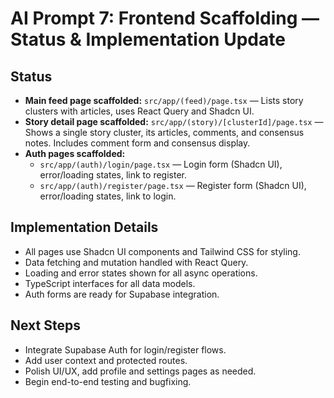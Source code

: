 # AI Prompt 7: Frontend Scaffolding — Status & Implementation Update

## Status
- **Main feed page scaffolded:** `src/app/(feed)/page.tsx` — Lists story clusters with articles, uses React Query and Shadcn UI.
- **Story detail page scaffolded:** `src/app/(story)/[clusterId]/page.tsx` — Shows a single story cluster, its articles, comments, and consensus notes. Includes comment form and consensus display.
- **Auth pages scaffolded:**
  - `src/app/(auth)/login/page.tsx` — Login form (Shadcn UI), error/loading states, link to register.
  - `src/app/(auth)/register/page.tsx` — Register form (Shadcn UI), error/loading states, link to login.

## Implementation Details
- All pages use Shadcn UI components and Tailwind CSS for styling.
- Data fetching and mutation handled with React Query.
- Loading and error states shown for all async operations.
- TypeScript interfaces for all data models.
- Auth forms are ready for Supabase integration.

## Next Steps
- Integrate Supabase Auth for login/register flows.
- Add user context and protected routes.
- Polish UI/UX, add profile and settings pages as needed.
- Begin end-to-end testing and bugfixing. 